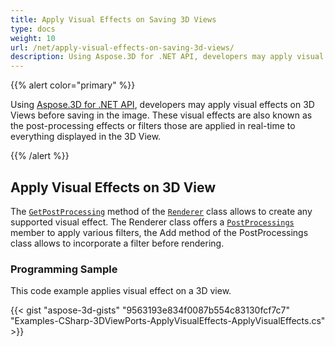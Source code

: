 ```yaml
---
title: Apply Visual Effects on Saving 3D Views
type: docs
weight: 10
url: /net/apply-visual-effects-on-saving-3d-views/
description: Using Aspose.3D for .NET API, developers may apply visual effects on 3D Views before saving in the image. These visual effects are also known as the post-processing effects or filters those are applied in real-time to everything displayed in the 3D View.
---
```


{{% alert color="primary" %}}

Using [Aspose.3D for .NET API](https://products.aspose.com/3d/net/), developers may apply visual effects on 3D Views before saving in the image. These visual effects are also known as the post-processing effects or filters those are applied in real-time to everything displayed in the 3D View.

{{% /alert %}}
## **Apply Visual Effects on 3D View**
The [`GetPostProcessing`](https://reference.aspose.com/3d/net/aspose.threed.render/renderer/methods/getpostprocessing) method of the [`Renderer`](https://reference.aspose.com/3d/net/aspose.threed.render/renderer) class allows to create any supported visual effect. The Renderer class offers a [`PostProcessings`](https://reference.aspose.com/3d/net/aspose.threed.render/renderer/properties/postprocessings) member to apply various filters, the Add method of the PostProcessings class allows to incorporate a filter before rendering.
### **Programming Sample**
This code example applies visual effect on a 3D view.

{{< gist "aspose-3d-gists" "9563193e834f0087b554c83130fcf7c7" "Examples-CSharp-3DViewPorts-ApplyVisualEffects-ApplyVisualEffects.cs" >}}
